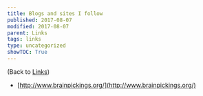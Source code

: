 ```yaml
---
title: Blogs and sites I follow
published: 2017-08-07
modified: 2017-08-07
parent: Links
tags: links
type: uncategorized
showTOC: True
---
```




(Back to [Links](Links.html))

+ [http://www.brainpickings.org/](http://www.brainpickings.org/)


